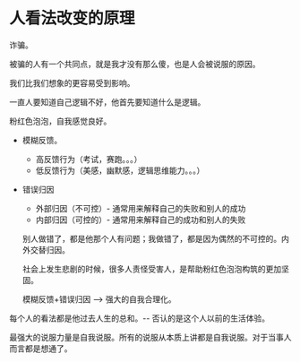 # 人看法改变的原理

诈骗。

被骗的人有一个共同点，就是我才没有那么傻，也是人会被说服的原因。

我们比我们想象的更容易受到影响。

一直人要知道自己逻辑不好，他首先要知道什么是逻辑。

粉红色泡泡，自我感觉良好。

- 模糊反馈。

  - 高反馈行为（考试，赛跑。。。）
  - 低反馈行为（美感，幽默感，逻辑思维能力。。。）

- 错误归因

  - 外部归因（不可控）- 通常用来解释自己的失败和别人的成功
  - 内部归因（可控的）- 通常用来解释自己的成功和别人的失败

  别人做错了，都是他那个人有问题；我做错了，都是因为偶然的不可控的。内外交替归因。

  社会上发生悲剧的时候，很多人责怪受害人，是帮助粉红色泡泡构筑的更加坚固。

  模糊反馈+错误归因 --> 强大的自我合理化。



每个人的看法都是他过去人生的总和。-- 否认的是这个人以前的生活体验。

最强大的说服力量是自我说服。所有的说服从本质上讲都是自我说服。对于当事人而言都是想通了。


